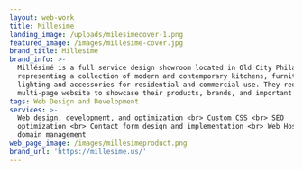```yaml
---
layout: web-work
title: Millesime
landing_image: /uploads/milesimecover-1.png
featured_image: /images/millesime-cover.jpg
brand_title: Millesime
brand_info: >-
  Millésimé is a full service design showroom located in Old City Philadelphia
  representing a collection of modern and contemporary kitchens, furniture,
  lighting and accessories for residential and commercial use. They required a
  multi-page website to showcase their products, brands, and important updates.
tags: Web Design and Development
services: >-
  Web design, development, and optimization <br> Custom CSS <br> SEO
  optimization <br> Contact form design and implementation <br> Web Hosting and
  domain management
web_page_image: /images/millesimeproduct.png
brand_url: 'https://millesime.us/'
---
```


